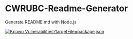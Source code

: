 # CWRUBC-Readme-Generator
Generate README.md with Node.js

[![Known Vulnerabilities](https://snyk.io/test/github/johannsp/CWRUBC-Readme-Generator/badge.svg)?targetFile=package.json](https://snyk.io/test/github/johannsp/CWRUBC-Readme-Generator)
